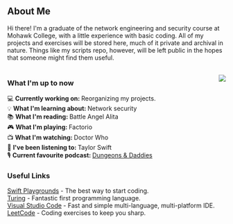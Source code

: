 ## About Me
Hi there! I'm a graduate of the network engineering and security course at Mohawk College, with a little experience with basic coding. All of my projects and exercises will be stored here, much of it private and archival in nature. Things like my scripts repo, however, will be left public in the hopes that someone might find them useful.<br>
<br>

<a href="#">
  <!-- Remove "&layout=compact" to switch to list view. This will likely look better once the list becomes longer. -->
  <!-- Add "&langs_count=x" to specify the number of languages displayed, where x is the number of languages. -->
  <img align="right" src="https://github-readme-stats.vercel.app/api/top-langs?username=Gediren&layout=compact" />
</a>

### What I'm up to now
<!-- Need to be careful of sentence length in this section, otherwise it runs into the graph. -->
💻 <b>Currently working on: </b>Reorganizing my projects.<br>
💡 <b>What I'm learning about: </b>Network security<br>
📚 <b>What I'm reading: </b>Battle Angel Alita<br>
🎮 <b>What I'm playing: </b>Factorio<br>
📺 <b>What I'm watching: </b>Doctor Who<br>
🎵 <b>I've been listening to: </b>Taylor Swift<br>
🎙️ <b>Current favourite podcast: </b> <a href="https://www.dungeonsanddaddies.com/">Dungeons & Daddies</a><br>


### Useful Links
<a href="https://www.apple.com/swift/playgrounds/">Swift Playgrounds</a> - The best way to start coding.<br>
<a href="http://compsci.ca/holtsoft/">Turing</a> - Fantastic first programming language.<br>
<a href="https://code.visualstudio.com/">Visual Studio Code</a> - Fast and simple multi-language, multi-platform IDE.<br>
<a href="https://leetcode.com">LeetCode</a> - Coding exercises to keep you sharp.<br>
